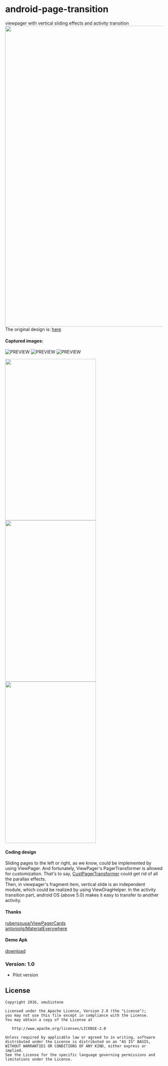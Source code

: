 # android-page-transition
viewpager with vertical sliding effects and activity transition<br>
<img src="capture1.jpg" width="540" height="960" /> <br>
The original design is:  [here](https://dribbble.com/shots/2493845-ToFind-Transition-Test)<br>
#### Captured images:

![PREVIEW](gif1.gif)
![PREVIEW](gif2.gif)
![PREVIEW](gif3.gif)

<td>
         <img src="gif1.gif" width="290" height="515" />
	 <img src="gif2.gif" width="290" height="515" />
	 <img src="gif3.gif" width="290" height="515" />
</td>

#### Coding design
Sliding pages to the left or right, as we know, could be implemented by using ViewPager. And fortunately, ViewPager's PagerTransformer is allowed for customization. That's to say, [CustPagerTransformer](android-page-transition/app/src/main/java/com/stone/transition/CustPagerTransformer.java) could get rid of all the parallax effects. <br>
Then, in viewpager's fragment item, vertical slide is an independent module, which could be realized by using ViewDragHelper. In the activity transition part, android OS (above 5.0) makes it easy to transfer to another activity. <br>

#### Thanks
[rubensousa/ViewPagerCards](https://github.com/rubensousa/ViewPagerCards)<br>
[antoniolg/MaterialEverywhere](https://github.com/antoniolg/MaterialEverywhere)

#### Demo Apk
[download](https://github.com/xmuSistone/android-page-transition/blob/master/pageTransition.apk?raw=true)

### Version: 1.0

  * Pilot version

## License

    Copyright 2016, xmuSistone

    Licensed under the Apache License, Version 2.0 (the "License");
    you may not use this file except in compliance with the License.
    You may obtain a copy of the License at

       http://www.apache.org/licenses/LICENSE-2.0

    Unless required by applicable law or agreed to in writing, software
    distributed under the License is distributed on an "AS IS" BASIS,
    WITHOUT WARRANTIES OR CONDITIONS OF ANY KIND, either express or implied.
    See the License for the specific language governing permissions and
    limitations under the License.
